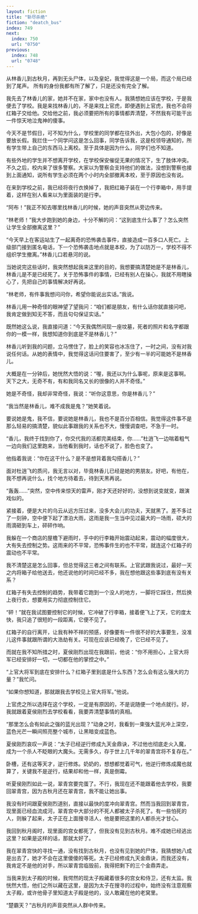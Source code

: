 ```yaml
---
layout: fiction
title: "斩尽杀绝"
fiction: "deatch_bus"
index: 749
next:
  index: 750
  url: "0750"
previous:
  index: 748
  url: "0748"
---
```

从林香儿到古秋月，再到无头尸体，以及皇妃，我觉得这是一个局，而这个局已经到了尾声。 所有的身份我都有所了解了，只是还没有完全了解。

我先去了林香儿的家，她并不在家，家中也没有人。我猜想她应该在学校，于是我便去了学校。我是来找林香儿的，不是来找上官虎，即便遇到上官虎，我也不会将红箱子交给他。交给他之前，我必须要把所有的事情都弄清楚，不然我有可能干出一件惊天地泣鬼神的傻事。

今天不是节假日，可不知为什么，学校里的同学都在往外出，大包小包的，好像是要放长假。我拦住一个同学问这是怎么回事，同学告诉我，这是校领导通知的，所有学生带上自己的东西马上离校。至于具体是因为什么，同学们也不知道。

有些外地的学生并不想离开学校，在学校保安催促无果的情况下，生了肢体冲突。不久之后，校内来了很多警察。大家以为警察会支持他们的做法，没想到警察也接到上面通知，说所有学生必须在两个小时内全部撤离本校，至于原因也没有说。

在来到学校之前，我已经将夜行衣换掉了，我把红箱子装在一个行李箱中，用手提着，这样在别人看来以为里面装的是行李。

“阿布！”我正不知去哪里找林香儿的时候，她的声音突然从旁边传来。

“林老师！”我大步跑到她的身边，十分不解的问：“这到底生什么事了？怎么突然让学生全部撤离这里？”

“今天早上在客运站生了一起离奇的恐怖袭击事件，直接造成一百多口人死亡。上级部门接到匿名电话，下一个恐怖袭击地点就是本校，为了以防万一，学校不得不组织学生撤离。”林香儿口若悬河的说。

当她说完这些话时，我突然想起我来这里的目的，我想要搞清楚她是不是林香儿，林香儿是不是已经死了。关于恐怖事件的事情，已经有别人在操心，我就不用瞎操心了，先把自己的事情解决好再说。

“林老师，有件事我想问问你，希望你能说出实话。”我说。

林香儿用一种奇怪的眼神望了望我问：“咱们都是朋友，有什么话你就直接问吧，我肯定做到知无不答，而且句句保证实话。”

既然她这么说，我直接问道：“今天我偶然间现一座坟墓，死者的照片和名字都跟你的一模一样，我想知道你到底是不是林香儿？”

林香儿听到我的问题，立马愣住了，脸上的笑容也冰冻住了，一时之间，没有对我说任何话。从她的表情中，我觉得这话问住要害了，至少有一半的可能她不是林香儿。

大概是在一分钟后，她恍然大悟的说：“喔，我还以为什么事呢，原来是这事啊。天下之大，无奇不有，有和我同名又长的很像的人并不奇怪。”

她是不奇怪，我却非常奇怪，我说：“听你这意思，你是林香儿？”

“我当然是林香儿，难不成我是鬼？”她笑着说。

要说她是鬼，我不信，要说她是林香儿，我也不是百分百相信。我觉得这件事不是那么轻易的搞清楚，貌似此事跟我的关系也不大，慢慢调查吧，不急于一时。

“香儿，我终于找到你了，你交代我的活都完美结束，你……”杜逍飞一边喘着粗气一边向我们这里跑来，当他看到我时，话也不说了，脸色也变了。

他指着我说：“你在这干什么？是不是想背着我勾搭香儿？”

面对杜逍飞的质问，我无言以对，毕竟林香儿已经是她的男朋友。好吧，有他在，我不想再说什么，找个地方待着去，待到天黑再说。

“轰轰……”突然，空中传来惊天的雷声，刚才天还好好的，没想到说变就变，跟演戏似的。

紧接着，便是大片的乌云从远方压过来，没多大会儿的功夫，天就黑了。差不多过了一刻钟，空中便下起了漂泊大雨，这雨是我一生当中见过最大的一场雨，硕大的雨滴砸到车上，砰砰作响。

我躲在一个商店的屋檐下避雨时，手中的行李箱开始震动起来，震动的幅度很大，大有失去控制之势。这雨来的不平常，恐怖事件生的也不平常，就连这个红箱子的震动也不平常。

我不清楚这是怎么回事，但总觉得这三者之间有联系。上官武跟我说过，最好一天之内将箱子给他送去，他还说他的时间已经不多，我在想他跟这些事到底有没有关系？

红箱子有失去控制的趋势，我带着它跑到一个没人的地方，一脚将它踩住，然后换上夜行衣，想要用实力彻底控制住它。

“砰！”就在我试图要控制它的时候，它冲破了行李箱，接着便飞上了天，它的度太快，我只追了很短的一段距离，它便不见了。

红箱子的自行离开，让我有种不祥的预感，好像要有一件很不好的大事要生，没准儿这件事就跟所谓的大浩劫有关。可现在应该已经晚了，它已经不见了。

而就在我不知所措之时，夏侯刚烈出现在我跟前，他说：“你不用担心，上官大将军已经安排好一切，一切都在他的掌控之中。”

“上官大将军到底在安排什么？红箱子里到底是什么东西？怎么会有这么强大的力量？”我忙问。

“如果你想知道，那就跟我去学校见上官大将军。”他说。

上官虎之所以选择在这个学校，一定是有原因的，不是说随便一个地点就行。好，我就跟着夏侯刚烈去学校看看，我要弄清楚事情的真相。

“那里怎么会有如此之强的蓝光出现？”动身之时，我看到一束强大蓝光冲上深空，蓝色光芒一瞬间照亮整个城市，让黑暗变成蓝色。

夏侯刚烈哀叹一声说：“太子已经逆行修成九天金鼎诀，不过他也彻底走火入魔，成为一个杀人不眨眼的大魔头。无需多久，存于世上几千年的翠青宫将不复存在。”

卧槽，还有这等天才，逆行修炼。奶奶的，想想都觉着可气，他逆行修炼成魔也就算了，关键我不是逆行，结果却和他一样，真是倒霉。

听夏侯刚烈如此一说，翠青宫要完蛋了。不行，我现在还不能跟着他去学校，我要回翠青宫，因为古秋月还在翠青宫，我不能让她出事。

我没有时间跟夏侯刚烈道别，直接以最快的度冲向翠青宫。然而当我回到翠青宫，现里面已经血流成河，翠青宫中大部分的不死人都被太子杀死了。有一些怕死的人，则躲了起来，太子正在上面搜寻活人，他是要把这里的人都杀光才甘心。

我回到秋月阁时，现里面的宫女都死了，但我没有见到古秋月。难不成她已经逃出这里？如果是这样的话，那就太好了。

我在翠青宫快的寻找一通，没有找到古秋月，也没有见到她的尸体，我猜想她八成是出去了，她才不会在这里傻傻的等死。太子已经修成九天金鼎诀，而我还没有，我肯定不是他的对手，所以翠青宫临毁前，我得把剩下的三个金鼎弄走。

当我来到太子殿的时候，我愕然的现太子殿藏着很多的宫女和侍卫，还有太监。我恍然大悟，他们之所以藏在这里，是因为太子在搜寻的过程中，始终没有注意观察太子殿，或许他骨子里知道太子殿是他的，没人敢藏在他的老窝里。

“楚霸天？”古秋月的声音突然从人群中传来。